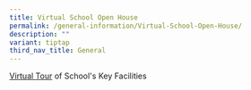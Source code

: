 ```yaml
---
title: Virtual School Open House
permalink: /general-information/Virtual-School-Open-House/
description: ""
variant: tiptap
third_nav_title: General
---
```

<p></p><p><a href="https://www.thinglink.com/card/1309157252489281538" rel="noopener noreferrer nofollow" target="_blank">Virtual Tour</a>&nbsp;of School's Key Facilities</p><p></p>